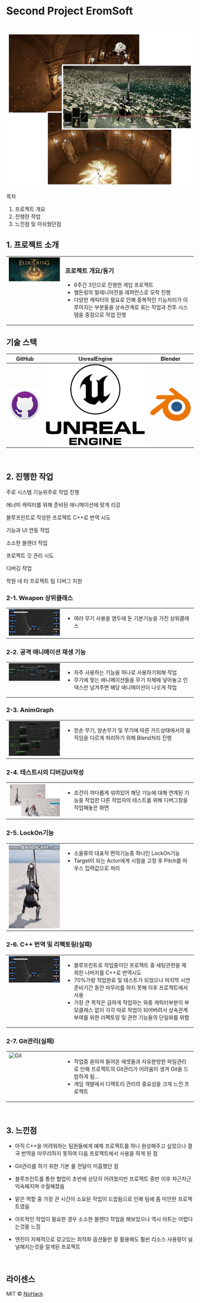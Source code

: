 # Second Project EromSoft

<p align="center">
  <br>
  <img src="./images/common/Thumbnail.jpg">
  <br>
</p>

목차

1. 프로젝트 개요
2. 진행한 작업
3. 느낀점 및 아쉬웠던점

## 1. 프로젝트 소개

<table>
  <tr>
    <td style="width: 30%; vertical-align: top;">
      <img src="./images/common/EldenRing.jpg" alt="EldenRing Thumbnail" style="width: 100%;">
    </td>
    <td style="width: 70%; vertical-align: top; text-align: left;">
      <h3>프로젝트 개요/동기</h3>
      <ul>
        <li>6주간 3인으로 진행한 게임 프로젝트</li>
		<li>엘든링의 말레니아전을 레퍼런스로 모작 진행</li>
		<li>다양한 캐릭터의 필요로 인해 중복적인 기능처리가 이루어지는 부분들을 상속관계로 묶는 작업과 전투 시스템을 중점으로 작업 진행</li>
      </ul>
    </td>
  </tr>
</table>

## 기술 스택

|	GitHub	|UnrealEngine|	Blender		|
| :------: 	| 	:------: |	:------: 	|
| ![github]	| 	![ue]	 |		![bd]	|

<br>

## 2. 진행한 작업

주로 시스템 기능위주로 작업 진행

에너미 캐릭터를 위해 준비된 애니메이션에 맞게 리깅

블루프린트로 작성한 프로젝트 C++로 번역 시도

기능과 UI 연동 작업

소소한 블렌더 작업

프로젝트 깃 관리 시도

디버깅 작업

학원 내 타 프로젝트 팀 디버그 지원


### 2-1. Weapon 상위클래스
<table>
  <tr>
    <td style="width: 30%; vertical-align: top;">
      <img src="./images/common/WeaponInheritance.jpg" alt="WeaponInheritance" style="width: 100%;">
    </td>
    <td style="width: 70%; vertical-align: top; text-align: left;">
      <ul>
        <li>여러 무기 사용을 염두에 둔 기본기능을 가진 상위클래스</li>
      </ul>
    </td>
  </tr>
</table>

### 2-2. 공격 애니메이션 재생 기능
<table>
  <tr>
    <td style="width: 30%; vertical-align: top;">
      <img src="./images/common/AttackAnimFunc.jpg" alt="AttackAnimFunc" style="width: 100%;">
    </td>
    <td style="width: 70%; vertical-align: top; text-align: left;">
      <ul>
        <li>자주 사용하는 기능을 하나로 사용하기위해 작업</li>
		<li>무기에 맞는 애니메이션들을 무기 자체에 넣어놓고 인덱스만 넘겨주면 해당 애니메이션이 나오게 작업</li>
      </ul>
    </td>
  </tr>
</table>

### 2-3. AnimGraph
<table>
  <tr>
    <td style="width: 30%; vertical-align: top;">
      <img src="./images/common/AnimGraph.jpg" alt="AnimGraph" style="width: 100%;">
    </td>
    <td style="width: 70%; vertical-align: top; text-align: left;">
      <ul>
        <li>한손 무기, 양손무기 및 무기에 따른 가드상태에서의 움직임을 다르게 처리하기 위해 Blend처리 진행</li>
      </ul>
    </td>
  </tr>
</table>

### 2-4. 테스트시의 디버깅UI작성
<table>
  <tr>
    <td style="width: 30%; vertical-align: top;">
      <img src="./images/common/Groggy_DebugUI.jpg" alt="Groggy_DebugUI" style="width: 100%;">
    </td>
    <td style="width: 70%; vertical-align: top; text-align: left;">
      <ul>
        <li>조건이 까다롭게 섞여있어 해당 기능에 대해 연계된 기능을 작업한 다른 작업자의 테스트를 위해 디버그창을 작업해놓은 화면</li>
      </ul>
    </td>
  </tr>
</table>

### 2-5. LockOn기능
<table>
  <tr>
    <td style="width: 30%; vertical-align: top;">
      <img src="./images/common/LockOn.gif" alt="LockOn" style="width: 100%;">
    </td>
    <td style="width: 70%; vertical-align: top; text-align: left;">
      <ul>
        <li>소울류의 대표적 편의기능중 하나인 LockOn기능</li>
		<li>Target이 되는 Actor에게 시점을 고정 후 Pitch를 마우스 입력값으로 처리</li>
      </ul>
    </td>
  </tr>
</table>

### 2-6. C++ 번역 및 리펙토링(실패)
<table>
  <tr>
    <td style="width: 30%; vertical-align: top;">
      <img src="./images/common/WeaponInheritance.jpg" alt="WeaponInheritance" style="width: 100%;">
    </td>
    <td style="width: 70%; vertical-align: top; text-align: left;">
      <ul>
        <li>블루프린트로 작업중이던 프로젝트 중 세팅관련을 제외한 나머지를 C++로 번역시도</li>
		<li>70%가량 작업완료 및 테스트가 되었으나 마지막 시연 준비기간 동안 마무리를 하지 못해 이후 프로젝트에서 사용</li>
		<li>가장 큰 목적은 급하게 작업하는 와중 캐릭터부분이 부모클래스 없이 각각 따로 작업이 되어버려서 상속관계 부여를 위한 리펙토링 및 관련 기능들의 단일화를 위함</li>
      </ul>
    </td>
  </tr>
</table>

### 2-7. Git관리(실패)
<table>
  <tr>
    <td style="width: 30%; vertical-align: top;">
      <img src="./images/common/Git.jpg" alt="Git" style="width: 100%;">
    </td>
    <td style="width: 70%; vertical-align: top; text-align: left;">
      <ul>
        <li>작업중 쏟아져 들어온 에셋들과 자유분방한 파일관리로 인해 프로젝트의 Git관리가 어려움이 생겨 Git을 드랍하게 됨...</li>
		<li>게임 개발에서 디렉토리 관리의 중요성을 크게 느낀 프로젝트</li>
      </ul>
    </td>
  </tr>
</table>

<br>

## 3. 느낀점

- 아직 C++을 어려워하는 팀원들에게 예제 프로젝트를 하나 완성해주고 싶었으나 결국 번역을 마무리하지 못하여 다음 프로젝트에서 사용을 하게 된 점

- Git관리를 하기 위한 기본 룰 전달이 미흡했던 점

- 블루프린트를 통한 협업이 초반에 상당히 어려웠지만 프로젝트 중반 이후 차근차근 익숙해지며 수월해졌음

- 맡은 역할 중 가장 큰 시간이 소요된 작업이 드랍됨으로 인해 팀에 좀 미안한 프로젝트였음

- 아트적인 작업이 필요한 경우 소소한 블렌더 작업을 해보았으나 역시 아트는 어렵다는것을 느낌

- 엔진이 자체적으로 갖고있는 최적화 옵션들만 잘 활용해도 훨씬 리소스 사용량이 널널해지는것을 알게된 프로젝트

<p align="justify">

</p>

<br>

## 라이센스

MIT &copy; [NoHack](mailto:lbjp114@gmail.com)

<!-- Stack Icon Refernces -->

[git]: /images/stack/Git.svg
[github]: /images/stack/GithubDesktop.svg
[ue]: /images/stack/UnrealEngine.svg
[bd]: /images/stack/Blender.svg
